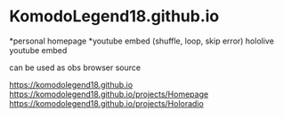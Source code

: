 # KomodoLegend18.github.io
*personal homepage
*youtube embed (shuffle, loop, skip error) hololive youtube embed 

can be used as obs browser source

https://komodolegend18.github.io
https://komodolegend18.github.io/projects/Homepage
https://komodolegend18.github.io/projects/Holoradio
